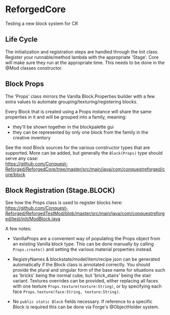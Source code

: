 # ReforgedCore
Testing a new block system for CR

## Life Cycle
The initialization and registration steps are handled through the Init class. Register your runnable/method lambda with the appropriate 'Stage'. Core will make sure they run at the appropriate time. This needs to be done in the @Mod classes constructor.


## Block Props
The 'Props' class mirrors the Vanilla Block.Properties builder with a few extra values to automate grouping/texturing/registering blocks.

Every Block that is created using a Props instance will share the same properties in it and will be grouped into a family, meaning:
 - they'll be shown together in the blockpalette gui
 - they can be represented by only one block from the family in the creative inventory

See the mod Block sources for the various constructor types that are supported. More can be added, but generally the `Block(Props)` type should serve any case:  
https://github.com/Conquest-Reforged/ReforgedCore/tree/master/src/main/java/com/conquestreforged/core/block


## Block Registration (Stage.BLOCK)
See how the Props class is used to register blocks here:  
https://github.com/Conquest-Reforged/ReforgedTestMod/blob/master/src/main/java/com/conquestreforged/test/init/ModBlock.java

A few notes:
- VanillaProps are a convenient way of populating the Props object from an existing Vanilla block type. This can be done manually by calling `Props.create()` and setting the various material properties instead.

- RegistryNames & blockstate/model/item/recipe json can be generated automatically if the Block class is annotated correctly. You should provide the plural and singular form of the base name for situations such as 'bricks' being the normal cube, but 'brick_stairs' being the stair variant. Textures overrides can be provided, either replacing all faces with one texture `Props.texture(texture:String)`, or by specifying each face `Props.texture(face:String, texture:String)`.

- No `public static Block` fields necessary. If reference to a specific Block is required this can be done via Forge's @ObjectHolder system.

